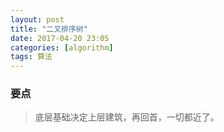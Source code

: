 ```yaml
---
layout: post
title: "二叉排序树"
date: 2017-04-20 23:05
categories: [algorithm]
tags: 算法
---
```


### 要点
> 底层基础决定上层建筑，再回首，一切都近了。
&emsp;&emsp;
